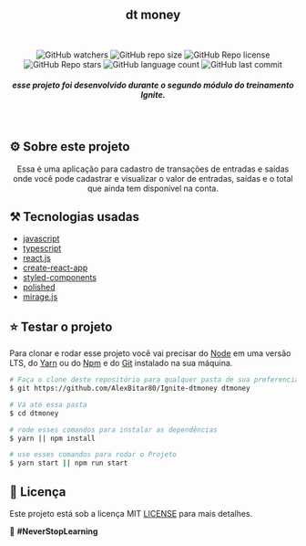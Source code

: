 <h2 align="center">dt money</h2>

<br/>

<p align="center">
  <img alt="GitHub watchers" src="https://img.shields.io/github/watchers/AlexBitar80/Ignite-dtmoney?style=social">

  <img alt="GitHub repo size" src="https://img.shields.io/github/repo-size/AlexBitar80/Ignite-dtmoney">

  <img alt="GitHub Repo license" src="https://img.shields.io/github/license/AlexBitar80/Ignite-dtmoney">

  <img alt="GitHub Repo stars" src="https://img.shields.io/github/stars/AlexBitar80/Ignite-dtmoney?style=social">

  <img alt="GitHub language count" src="https://img.shields.io/github/languages/count/AlexBitar80/Ignite-dtmoney">

  <img alt="GitHub last commit" src="https://img.shields.io/github/last-commit/AlexBitar80/Ignite-dtmoney">
</p>

<h5 align="center">esse projeto foi desenvolvido durante o segundo módulo do treinamento Ignite.</h5>

<br/>

## :gear: Sobre este projeto

<p align="center">
  Essa é uma aplicação para cadastro de transações de entradas e saídas onde você pode cadastrar e visualizar o valor de entradas, saídas e o total que ainda tem disponível na conta.
</p>

## :hammer_and_pick: Tecnologias usadas

-  [javascript](https://developer.mozilla.org/pt-BR/docs/Web/JavaScript)
-  [typescript](https://www.typescriptlang.org/)
-  [react.js](https://pt-br.reactjs.org/)
-  [create-react-app](https://github.com/facebook/create-react-app)
-  [styled-components](https://styled-components.com/)
-  [polished](https://polished.js.org/)
-  [mirage.js](https://miragejs.com/)

## :star: Testar o projeto

Para clonar e rodar esse projeto você vai precisar do [Node](https://nodejs.org/en/) em uma versão LTS, do [Yarn](https://yarnpkg.com/) ou do [Npm](https://www.npmjs.com/get-npm) e do [Git](https://git-scm.com/) instalado na sua máquina.

```bash
# Faça o clone deste repositório para qualquer pasta de sua preferencia
$ git https://github.com/AlexBitar80/Ignite-dtmoney dtmoney

# Vá até essa pasta
$ cd dtmoney

# rode esses comandos para instalar as dependências
$ yarn || npm install

# use esses comandos para rodar o Projeto
$ yarn start || npm run start
```
## :pushpin: Licença

Este projeto está sob a licença MIT [LICENSE](https://github.com/AlexBitar80/Ignite-dtmoney/blob/master/LICENSE) para mais detalhes.

:rocket: <b>#NeverStopLearning<b>
